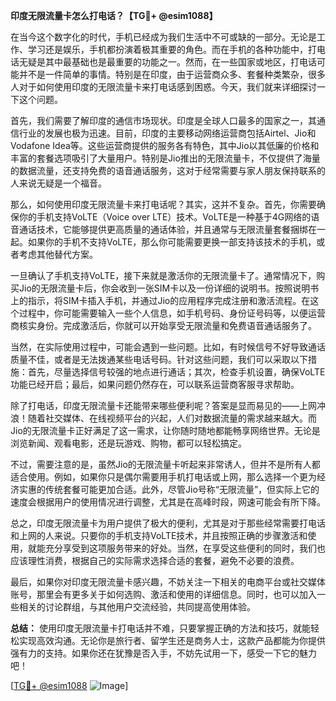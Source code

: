 **印度无限流量卡怎么打电话？【TG💪+ @esim1088】**

在当今这个数字化的时代，手机已经成为我们生活中不可或缺的一部分。无论是工作、学习还是娱乐，手机都扮演着极其重要的角色。而在手机的各种功能中，打电话无疑是其中最基础也是最重要的功能之一。然而，在一些国家或地区，打电话可能并不是一件简单的事情。特别是在印度，由于运营商众多、套餐种类繁杂，很多人对于如何使用印度的无限流量卡来打电话感到困惑。今天，我们就来详细探讨一下这个问题。

首先，我们需要了解印度的通信市场现状。印度是全球人口最多的国家之一，其通信行业的发展也极为迅速。目前，印度的主要移动网络运营商包括Airtel、Jio和Vodafone Idea等。这些运营商提供的服务各有特色，其中Jio以其低廉的价格和丰富的套餐选项吸引了大量用户。特别是Jio推出的无限流量卡，不仅提供了海量的数据流量，还支持免费的语音通话服务，这对于经常需要与家人朋友保持联系的人来说无疑是一个福音。

那么，如何使用印度无限流量卡来打电话呢？其实，这并不复杂。首先，你需要确保你的手机支持VoLTE（Voice over LTE）技术。VoLTE是一种基于4G网络的语音通话技术，它能够提供更高质量的通话体验，并且通常与无限流量套餐捆绑在一起。如果你的手机不支持VoLTE，那么你可能需要更换一部支持该技术的手机，或者考虑其他替代方案。

一旦确认了手机支持VoLTE，接下来就是激活你的无限流量卡了。通常情况下，购买Jio的无限流量卡后，你会收到一张SIM卡以及一份详细的说明书。按照说明书上的指示，将SIM卡插入手机，并通过Jio的应用程序完成注册和激活流程。在这个过程中，你可能需要输入一些个人信息，如手机号码、身份证号码等，以便运营商核实身份。完成激活后，你就可以开始享受无限流量和免费语音通话服务了。

当然，在实际使用过程中，可能会遇到一些问题。比如，有时候信号不好导致通话质量不佳，或者是无法拨通某些电话号码。针对这些问题，我们可以采取以下措施：首先，尽量选择信号较强的地点进行通话；其次，检查手机设置，确保VoLTE功能已经开启；最后，如果问题仍然存在，可以联系运营商客服寻求帮助。

除了打电话，印度无限流量卡还能带来哪些便利呢？答案是显而易见的——上网冲浪！随着社交媒体、在线视频平台的兴起，人们对数据流量的需求越来越大。而Jio的无限流量卡正好满足了这一需求，让你随时随地都能畅享网络世界。无论是浏览新闻、观看电影，还是玩游戏、购物，都可以轻松搞定。

不过，需要注意的是，虽然Jio的无限流量卡听起来非常诱人，但并不是所有人都适合使用。例如，如果你只是偶尔需要用手机打电话或上网，那么选择一个更为经济实惠的传统套餐可能更加合适。此外，尽管Jio号称“无限流量”，但实际上它的速度会根据用户的使用情况进行调整，尤其是在高峰时段，网速可能会有所下降。

总之，印度无限流量卡为用户提供了极大的便利，尤其是对于那些经常需要打电话和上网的人来说。只要你的手机支持VoLTE技术，并且按照正确的步骤激活和使用，就能充分享受到这项服务带来的好处。当然，在享受这些便利的同时，我们也应该理性消费，根据自己的实际需求选择合适的套餐，避免不必要的浪费。

最后，如果你对印度无限流量卡感兴趣，不妨关注一下相关的电商平台或社交媒体账号，那里会有更多关于如何选购、激活和使用的详细信息。同时，也可以加入一些相关的讨论群组，与其他用户交流经验，共同提高使用体验。

**总结：** 使用印度无限流量卡打电话并不难，只要掌握正确的方法和技巧，就能轻松实现高效沟通。无论你是旅行者、留学生还是商务人士，这款产品都能为你提供强有力的支持。如果你还在犹豫是否入手，不妨先试用一下，感受一下它的魅力吧！

[[TG💪+ @esim1088](https://t.me/s/esim1088) ![Image](https://i.postimg.cc/4NQfJmqS/Snipaste-2025-05-13-00-14-12.png)]